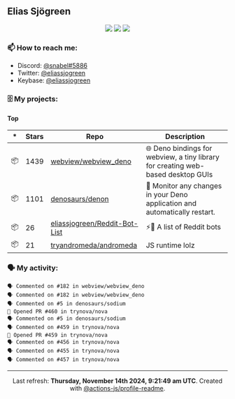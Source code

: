 ## Elias Sjögreen

<p align="center">
  <img src="https://img.shields.io/badge/🎂-dec. 2003-success" />
  <img src="https://img.shields.io/badge/🌎-Stockholm-informational" />
  <img src="https://img.shields.io/badge/👦-He/Him-informational" />
</p>

### 📫 How to reach me:

- Discord: [@snabel#5886](https://discord.com/users/267978757799673866)
- Twitter: [@eliassjogreen](https://twitter.com/eliassjogreen)
- Keybase: [@eliassjogreen](https://keybase.io/eliassjogreen)

### 🗄 My projects:

#### Top
|*|Stars|Repo|Description|
|---|---|---|---|
| 📦 | 1439 | [webview/webview_deno](https://github.com/webview/webview_deno) | 🌐 Deno bindings for webview, a tiny library for creating web-based desktop GUIs |
| 📦 | 1101 | [denosaurs/denon](https://github.com/denosaurs/denon) | 👀 Monitor any changes in your Deno application and automatically restart. |
| 📦 | 26 | [eliassjogreen/Reddit-Bot-List](https://github.com/eliassjogreen/Reddit-Bot-List) | ⚡️🤖 A list of Reddit bots |
| 📦 | 21 | [tryandromeda/andromeda](https://github.com/tryandromeda/andromeda) | JS runtime lolz |

### 🗣 My activity:

```
🗣 Commented on #182 in webview/webview_deno
🗣 Commented on #182 in webview/webview_deno
🗣 Commented on #5 in denosaurs/sodium
💪 Opened PR #460 in trynova/nova
🗣 Commented on #5 in denosaurs/sodium
🗣 Commented on #459 in trynova/nova
💪 Opened PR #459 in trynova/nova
🗣 Commented on #456 in trynova/nova
🗣 Commented on #455 in trynova/nova
🗣 Commented on #457 in trynova/nova
```

------------
<p align="center">Last refresh: <b>Thursday, November 14th 2024, 9:21:49 am UTC</b>. Created with <a href=https://github.com/marketplace/actions/profile-readme>@actions-js/profile-readme</a>.</p>
